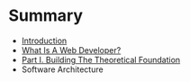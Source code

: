 # Summary

* [Introduction](README.md)
* [What Is A Web Developer?](what_is_a_web_developer.md)
* [Part I. Building The Theoretical Foundation](part1/README.md)
* Software Architecture

